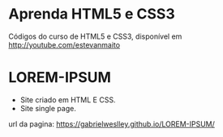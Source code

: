 # Aprenda HTML5 e CSS3
Códigos do curso de HTML5 e CSS3, disponível em http://youtube.com/estevanmaito

# LOREM-IPSUM
- Site criado em HTML E CSS.
- Site single page.


url da pagina: https://gabrielweslley.github.io/LOREM-IPSUM/

